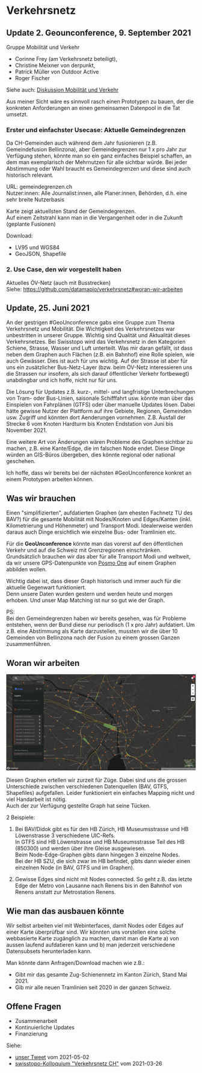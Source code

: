 # Verkehrsnetz

## Update 2. Geounconference, 9. September 2021
Gruppe Mobilität und Verkehr
- Corinne Frey (am Verkehrsnetz beteiligt), 
- Christine Meixner von derpunkt, 
- Patrick Müller von Outdoor Active        
- Roger Fischer   
                            
Siehe auch: [Diskussion Mobilität und Verkehr](https://github.com/GeoUnconference/discussions/discussions/10)         

Aus meiner Sicht wäre es sinnvoll rasch einen Prototypen zu bauen, der die konkreten Anforderungen an einen gemeinsamen Datenpool in die Tat umsetzt.     

### Erster und einfachster Usecase: Aktuelle Gemeindegrenzen
Da CH-Gemeinden auch während dem Jahr fusionieren (z.B. Gemeindefusion Bellinzona), aber Gemeindegrenzen nur 1 x pro Jahr zur Verfügung stehen, könnte man so ein ganz einfaches Beispiel schaffen, an dem man exemplarisch der Mehrnutzen für alle sichtbar würde. Bei jeder Abstimmung oder Wahl braucht es Gemeindegrenzen und diese sind auch historisch relevant.

URL: gemeindegrenzen.ch         
Nutzer:innen: Alle Journalist:innen, alle Planer:innen, Behörden, d.h. eine sehr breite Nutzerbasis             

Karte zeigt aktuellsten Stand der Gemeindegrenzen.             
Auf einem Zeitstrahl kann man in die Vergangenheit oder in die Zukunft (geplante Fusionen)           

Download:        
- LV95 und WGS84             
- GeoJSON, Shapefile          

### 2. Use Case, den wir vorgestellt haben
Aktuelles ÖV-Netz (auch mit Busstrecken)           
Siehe: https://github.com/datamapio/verkehrsnetz#woran-wir-arbeiten



## Update, 25. Juni 2021
An der gestrigen #GeoUnconference gabs eine Gruppe zum Thema Verkehrsnetz und Mobilität. Die Wichtigkeit des Verkehrsnetzes war unbestritten in unserer Gruppe. 
Wichtig sind Qualität und Aktualität dieses Verkehrsnetzes. Bei Swisstopo wird das Verkehrsnetz in den Kategorien Schiene, Strasse, Wasser und Luft unterteilt. Was mir daran gefällt, ist dass neben dem Graphen auch Flächen (z.B. ein Bahnhof) eine Rolle spielen, wie auch Gewässer. Dies ist auch für uns wichtig. 
Auf der Strasse ist aber für uns ein zusätzlicher Bus-Netz-Layer (bzw. beim ÖV-Netz interessieren uns die Strassen nur insofern, als sich darauf öffentlicher Verkehr fortbewegt) unabdingbar und ich hoffe, nicht nur für uns.   
       
Die Lösung für Updates z.B. kurz-, mittel- und langfristige Unterbrechungen von Tram- oder Bus-Linien, saisonale Schifffahrt usw. könnte man über das Einspielen von Fahrplänen (GTFS) oder über manuelle Updates lösen. Dabei hätte gewisse Nutzer der Plattform auf ihre Gebiete, Regionen, Gemeinden usw. Zugriff und könnten dort Aenderungen vornehmen. Z.B. Ausfall der Strecke 6 vom Knoten Hardturm bis Knoten Endstation von Juni bis November 2021.        
      
Eine weitere Art von Änderungen wären Probleme des Graphen sichtbar zu machen, z.B. eine Kante/Edge, die im falschen Node endet. Diese Dinge würden an GIS-Büros übergeben, dies könnte regional oder national geschehen.     

Ich hoffe, dass wir bereits bei der nächsten #GeoUnconference konkret an einem Prototypen arbeiten können.




## Was wir brauchen

Einen "simplifizierten", aufdatierten Graphen (am ehesten Fachnetz TU des BAV?) für die gesamte Mobilität mit Nodes/Knoten und Edges/Kanten (inkl. Kilometrierung und Höhenmeter) und Transport Modi. Idealerweise werden daraus auch Dinge ersichtlich wie einzelne Bus- oder Tramlinien etc.       

Für die **GeoUnconference** könnte man das vorerst auf den öffentlichen Verkehr und auf die Schweiz mit Grenzregionen einschränken.      
Grundsätzlich brauchen wir das aber für alle Transport Modi und weltweit, da wir unsere GPS-Datenpunkte von [Posmo One](https://datamap.io/) auf einem Graphen abbilden wollen.
                 
Wichtig dabei ist, dass dieser Graph historisch und immer auch für die aktuelle Gegenwart funktioniert.              
Denn unsere Daten wurden gestern und werden heute und morgen erhoben. Und unser Map Matching ist nur so gut wie der Graph.

PS:       
Bei den Gemeindegrenzen haben wir bereits gesehen, was für Probleme entstehen, wenn der Bund diese nur periodisch (1 x pro Jahr) aufdatiert. Um z.B. eine Abstimmung als Karte darzustellen, mussten wir die über 10 Gemeinden von Bellinzona nach der Fusion zu einem grossen Ganzen zusammenführen.   
      

## Woran wir arbeiten

<img src="https://github.com/datamapio/verkehrsnetz/blob/main/h3_nodes_edges.png" width="1200" />

Diesen Graphen ertellen wir zurzeit für Züge. Dabei sind uns die grossen Unterschiede zwischen verschiedenen Datenquellen (BAV, GTFS, Shapefiles) aufgefallen. 
Leider funktioniert ein einfaches Mapping nicht und viel Handarbeit ist nötig.      
Auch der zur Verfügung gestellte Graph hat seine Tücken.         

2 Beispiele:        
1. Bei BAV/Didok gibt es für den HB Zürich, HB Museumsstrasse und HB Löwenstrasse 3 verschiedene UIC-Refs.       
In GTFS sind HB Löwenstrasse und HB Museumsstrasse Teil des HB (850300) und werden über ihre Gleise ausgewiesen.     
Beim Node-Edge-Graphen gibts dann hingegen 3 einzelne Nodes.         
Bei der HB SZU, die sich zwar im HB befindet, gibts dann wieder einen einzelnen Node (in BAV, GTFS und im Graphen).      
      
2. Gewisse Edges sind nicht mit Nodes connected. So geht z.B. das letzte Edge der Metro von Lausanne nach Renens bis in den Bahnhof von Renens anstatt zur Metrostation Renens.  


## Wie man das ausbauen könnte

Wir selbst arbeiten viel mit Webinterfaces, damit Nodes oder Edges auf einer Karte überprüfbar sind. 
Wir könnten uns vorstellen eine solche webbasierte Karte zugänglich zu machen, damit man die Karte 
a) von aussen laufend aufdatieren kann und b) man jederzeit verschiedene Datensubsets herunterladen kann.               

Man könnte dann Anfragen/Download machen wie z.B.: 
- Gibt mir das gesamte Zug-Schienennetz im Kanton Zürich, Stand Mai 2021. 
- Gib mir alle neuen Tramlinien seit 2020 in der ganzen Schweiz. 


## Offene Fragen
- Zusammenarbeit
- Kontinuierliche Updates
- Finanzierung







Siehe:
- [unser Tweet](https://twitter.com/datamapio/status/1388849007607357442?s=20) vom 2021-05-02
- [swisstopo-Kolloquium "Verkehrsnetz CH"](https://www.swisstopo.admin.ch/de/swisstopo/veranstaltungen/colloque.detail.event.html/swisstopo-internet/events2021/colloquium-20-21/20210326.html) vom 2021-03-26

